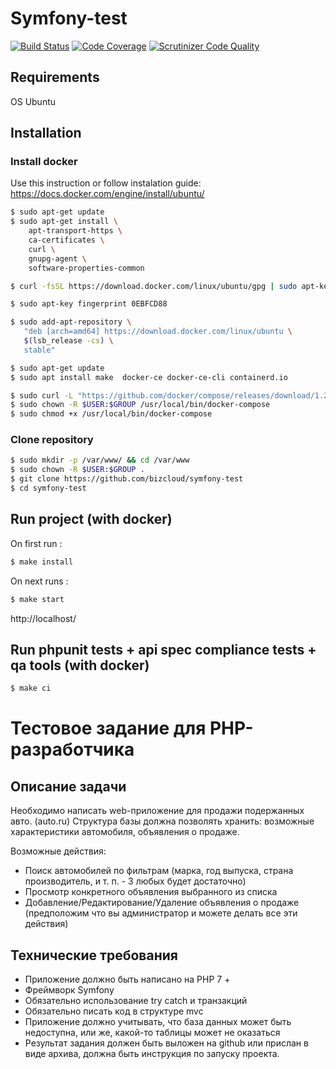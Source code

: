 # Symfony-test

[![Build Status](https://scrutinizer-ci.com/g/bizcloud/symfony-test/badges/build.png?b=master)](https://scrutinizer-ci.com/bizcloud/symfony-test/build-status/master)
[![Code Coverage](https://scrutinizer-ci.com/g/bizcloud/symfony-test/badges/coverage.png?b=master)](https://scrutinizer-ci.com/g/bizcloud/symfony-test/code-structure/master)
[![Scrutinizer Code Quality](https://scrutinizer-ci.com/g/bizcloud/symfony-test/badges/quality-score.png?b=master)](https://scrutinizer-ci.com/g/bizcloud/symfony-test/code-structure/master)

## Requirements

OS Ubuntu

## Installation

### Install docker
Use this instruction or follow instalation guide: https://docs.docker.com/engine/install/ubuntu/

```bash
$ sudo apt-get update
$ sudo apt-get install \
    apt-transport-https \
    ca-certificates \
    curl \
    gnupg-agent \
    software-properties-common

$ curl -fsSL https://download.docker.com/linux/ubuntu/gpg | sudo apt-key add -

$ sudo apt-key fingerprint 0EBFCD88

$ sudo add-apt-repository \
   "deb [arch=amd64] https://download.docker.com/linux/ubuntu \
   $(lsb_release -cs) \
   stable"

$ sudo apt-get update
$ sudo apt install make  docker-ce docker-ce-cli containerd.io

$ sudo curl -L "https://github.com/docker/compose/releases/download/1.26.2/docker-compose-$(uname -s)-$(uname -m)" -o /usr/local/bin/docker-compose
$ sudo chown -R $USER:$GROUP /usr/local/bin/docker-compose
$ sudo chmod +x /usr/local/bin/docker-compose
```

### Clone repository

```bash
$ sudo mkdir -p /var/www/ && cd /var/www
$ sudo chown -R $USER:$GROUP .
$ git clone https://github.com/bizcloud/symfony-test
$ cd symfony-test
```

## Run project (with docker)

On first run :

```bash
$ make install
```

On next runs :

```bash
$ make start
```

http://localhost/

## Run phpunit tests + api spec compliance tests + qa tools (with docker)

```bash
$ make ci
```

# Тестовое задание для PHP-разработчика

## Описание задачи
Необходимо написать web-приложение для продажи подержанных авто. (auto.ru)
Структура базы должна позволять хранить: возможные характеристики автомобиля, объявления о продаже.

Возможные действия:
- Поиск автомобилей по фильтрам (марка, год выпуска, страна производитель, и т. п. - 3 любых будет достаточно)
- Просмотр конкретного объявления выбранного из списка
- Добавление/Редактирование/Удаление объявления о продаже (предположим что вы администратор и можете делать все эти действия)

## Технические требования
* Приложение должно быть написано на PHP 7 +
* Фреймворк Symfony
* Обязательно использование try catch и транзакций
* Обязательно писать код в структуре mvc
* Приложение должно учитывать, что база данных может быть
недоступна, или же, какой-то таблицы может не оказаться
* Результат задания должен быть выложен на github или прислан в виде
архива, должна быть инструкция по запуску проекта.
